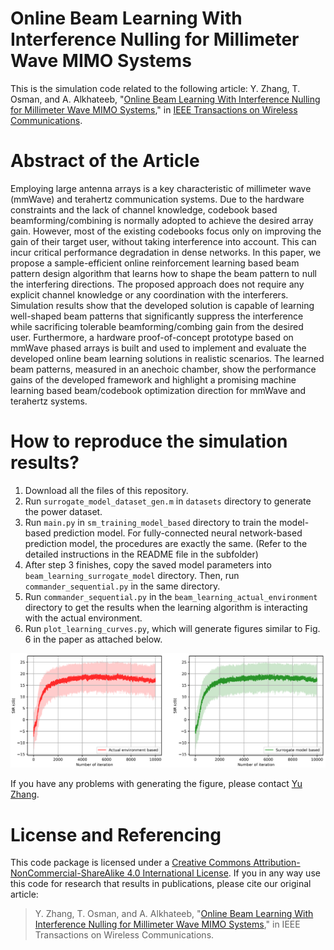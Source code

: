 # Online Beam Learning With Interference Nulling for Millimeter Wave MIMO Systems
This is the simulation code related to the following article: Y. Zhang, T. Osman, and A. Alkhateeb, "[Online Beam Learning With Interference Nulling for Millimeter Wave MIMO Systems](https://arxiv.org/abs/2209.04509)," in [IEEE Transactions on Wireless Communications]().

# Abstract of the Article
Employing large antenna arrays is a key characteristic of millimeter wave (mmWave) and terahertz communication systems. Due to the hardware constraints and the lack of channel knowledge, codebook based beamforming/combining is normally adopted to achieve the desired array gain. However, most of the existing codebooks focus only on improving the gain of their target user, without taking interference into account. This can incur critical performance degradation in dense networks. In this paper, we propose a sample-efficient online reinforcement learning based beam pattern design algorithm that learns how to shape the beam pattern to null the interfering directions. The proposed approach does not require any explicit channel knowledge or any coordination with the interferers. Simulation results show that the developed solution is capable of learning well-shaped beam patterns that significantly suppress the interference while sacrificing tolerable beamforming/combing gain from the desired user. Furthermore, a hardware proof-of-concept prototype based on mmWave phased arrays is built and used to implement and evaluate the developed online beam learning solutions in realistic scenarios. The learned beam patterns, measured in an anechoic chamber, show the performance gains of the developed framework and highlight a promising machine learning based beam/codebook optimization direction for mmWave and terahertz systems.

# How to reproduce the simulation results?
1. Download all the files of this repository.
2. Run `surrogate_model_dataset_gen.m` in `datasets` directory to generate the power dataset.
3. Run `main.py` in `sm_training_model_based` directory to train the model-based prediction model. For fully-connected neural network-based prediction model, the procedures are exactly the same. (Refer to the detailed instructions in the README file in the subfolder)
4. After step 3 finishes, copy the saved model parameters into `beam_learning_surrogate_model` directory. Then, run `commander_sequential.py` in the same directory.
5. Run `commander_sequential.py` in the `beam_learning_actual_environment` directory to get the results when the learning algorithm is interacting with the actual environment.
6. Run `plot_learning_curves.py`, which will generate figures similar to Fig. 6 in the paper as attached below.

![Figure](https://github.com/YuZhang-GitHub/Interference_Nulling_Beamforming/blob/main/learning_curves.png)

If you have any problems with generating the figure, please contact [Yu Zhang](https://www.linkedin.com/in/yu-zhang-391275181/).

# License and Referencing
This code package is licensed under a [Creative Commons Attribution-NonCommercial-ShareAlike 4.0 International License](https://creativecommons.org/licenses/by-nc-sa/4.0/). If you in any way use this code for research that results in publications, please cite our original article:
> Y. Zhang, T. Osman, and A. Alkhateeb, "[Online Beam Learning With Interference Nulling for Millimeter Wave MIMO Systems](https://arxiv.org/abs/2209.04509)," in IEEE Transactions on Wireless Communications.
